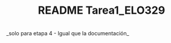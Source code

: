 
<!-- 
# T1
Tarea1-POO
SOLO PARA LA ETAPA 4, TMB DOCUMENTACIÓN
Este archivo explica los archivos de que se compone la tarea, cómo compilarlo (si requiere algo especial, como bibliotecas aparte por ejemplo), y cómo ejecutarlo, de tal forma que un usuario que no tenga conocimientos avanzados de programación pueda observar el funcionamiento de su código. De ser necesario, otras cosas pueden ser agregadas para dar completitud a la tarea.
 -->
 
 
 <h1 align="center"><b> README Tarea1_ELO329  </b></h1>
<br>
_solo para etapa 4 - Igual que la documentación_
